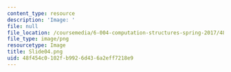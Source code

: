 ```yaml
---
content_type: resource
description: 'Image: '
file: null
file_location: /coursemedia/6-004-computation-structures-spring-2017/48f454c0102fb9926d436a2eff7218e9_Slide04.png
file_type: image/png
resourcetype: Image
title: Slide04.png
uid: 48f454c0-102f-b992-6d43-6a2eff7218e9
---
```


